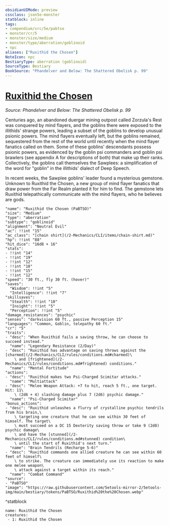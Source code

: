 ```yaml
---
obsidianUIMode: preview
cssclass: json5e-monster
statblock: inline
tags:
- compendium/src/5e/pabtso
- monster/cr/5
- monster/size/medium
- monster/type/aberration/goblinoid
- npc
aliases: ["Ruxithid the Chosen"]
NoteIcon: npc
BestiaryType: aberration (goblinoid)
SourceType: Bestiary
BookSource: "Phandelver and Below: The Shattered Obelisk p. 99"
---
```

# [Ruxithid the Chosen](2-Mechanics/CLI/bestiary/npc/ruxithid-the-chosen-pabtso.md)
*Source: Phandelver and Below: The Shattered Obelisk p. 99*  

Centuries ago, an abandoned duergar mining outpost called Zorzula's Rest was conquered by mind flayers, and the goblins there were exposed to the illithids' strange powers, leading a subset of the goblins to develop unusual psionic powers. The mind flayers eventually left, but the goblins remained, sequestered from the rest of the world until recently when the mind flayer fanatics called on them. Some of these goblins' descendants possess psionic powers, as evidenced by the goblin psi commanders and goblin psi brawlers (see appendix A for descriptions of both) that make up their ranks. Collectively, the goblins call themselves the Sawplees: a simplification of the word for "goblin" in the illithids' dialect of Deep Speech.

In recent weeks, the Sawplee goblins' leader found a mysterious gemstone. Unknown to Ruxithid the Chosen, a new group of mind flayer fanatics that draw power from the Far Realm planted it for him to find. The gemstone lets Ruxithid telepathically communicate with the mind flayers, who he believes are gods.

```statblock
"name": "Ruxithid the Chosen (PaBTSO)"
"size": "Medium"
"type": "aberration"
"subtype": "goblinoid"
"alignment": "Neutral Evil"
"ac": !!int "15"
"ac_class": "[chain shirt](/2-Mechanics/CLI/items/chain-shirt.md)"
"hp": !!int "88"
"hit_dice": "16d8 + 16"
"stats":
- !!int "14"
- !!int "19"
- !!int "12"
- !!int "18"
- !!int "15"
- !!int "12"
"speed": "30 ft., fly 30 ft. (hover)"
"saves":
  "Wisdom": !!int "5"
  "Intelligence": !!int "7"
"skillsaves":
  "Stealth": !!int "10"
  "Insight": !!int "5"
  "Perception": !!int "5"
"damage_resistances": "psychic"
"senses": "darkvision 60 ft., passive Perception 15"
"languages": "Common, Goblin, telepathy 60 ft."
"cr": "5"
"traits":
- "desc": "When Ruxithid fails a saving throw, he can choose to succeed instead."
  "name": "Legendary Resistance (2/Day)"
- "desc": "Ruxithid has advantage on saving throws against the [charmed](/2-Mechanics/CLI/rules/conditions.md#charmed)\
    \ and [frightened](/2-Mechanics/CLI/rules/conditions.md#frightened) conditions."
  "name": "Mental Fortitude"
"actions":
- "desc": "Ruxithid makes two Psi-Charged Scimitar attacks."
  "name": "Multiattack"
- "desc": "Melee Weapon Attack: +7 to hit, reach 5 ft., one target. Hit: 11\
    \ (2d6 + 4) slashing damage plus 7 (2d6) psychic damage."
  "name": "Psi-Charged Scimitar"
"bonus_actions":
- "desc": "Ruxithid unleashes a flurry of crystalline psychic tendrils from his brain,\
    \ targeting one creature that he can see within 30 feet of himself. The target\
    \ must succeed on a DC 15 Dexterity saving throw or take 9 (2d8) psychic damage\
    \ and have the [stunned](/2-Mechanics/CLI/rules/conditions.md#stunned) condition\
    \ until the start of Ruxithid's next turn."
  "name": "Brain Tendrils (Recharge 5-6)"
- "desc": "Ruxithid commands one allied creature he can see within 60 feet of himself\
    \ to strike. The creature can immediately use its reaction to make one melee weapon\
    \ attack against a target within its reach."
  "name": "Combat Command"
"source":
- "PaBTSO"
"image": "https://raw.githubusercontent.com/5etools-mirror-2/5etools-img/main/bestiary/tokens/PaBTSO/Ruxithid%20the%20Chosen.webp"
```
^statblock

```encounter-table
name: Ruxithid the Chosen
creatures:
 - 1: Ruxithid the Chosen
```